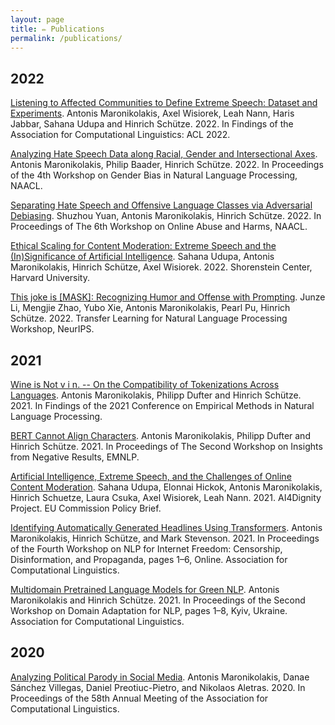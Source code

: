```yaml
---
layout: page
title: ✏️ Publications
permalink: /publications/
---
```



## 2022

[Listening to Affected Communities to Define Extreme Speech: Dataset and Experiments](https://aclanthology.org/2022.findings-acl.87/). Antonis Maronikolakis, Axel Wisiorek, Leah Nann, Haris Jabbar, Sahana Udupa and Hinrich Schütze. 2022. In Findings of the Association for Computational Linguistics: ACL 2022.

[Analyzing Hate Speech Data along Racial, Gender and Intersectional Axes](https://aclanthology.org/2022.gebnlp-1.1/). Antonis Maronikolakis, Philip Baader, Hinrich Schütze. 2022. In Proceedings of the 4th Workshop on Gender Bias in Natural Language Processing, NAACL.

[Separating Hate Speech and Offensive Language Classes via Adversarial Debiasing](https://aclanthology.org/2022.woah-1.1/). Shuzhou Yuan, Antonis Maronikolakis, Hinrich Schütze. 2022. In Proceedings of The 6th Workshop on Online Abuse and Harms, NAACL.

[Ethical Scaling for Content Moderation: Extreme Speech and the (In)Significance of Artificial Intelligence](https://shorensteincenter.org/ethical-scaling-content-moderation-extreme-speech-insignificance-artificial-intelligence/). Sahana Udupa, Antonis Maronikolakis, Hinrich Schütze, Axel Wisiorek. 2022. Shorenstein Center, Harvard University.

[This joke is \[MASK\]: Recognizing Humor and Offense with Prompting](https://arxiv.org/abs/2210.13985). Junze Li, Mengjie Zhao, Yubo Xie, Antonis Maronikolakis, Pearl Pu, Hinrich Schütze. 2022. Transfer Learning for Natural Language Processing Workshop, NeurIPS.

## 2021

[Wine is Not v i n. -- On the Compatibility of Tokenizations Across Languages](https://aclanthology.org/2021.findings-emnlp.205/). Antonis Maronikolakis, Philipp Dufter and Hinrich Schütze. 2021. In Findings of the 2021 Conference on Empirical Methods in Natural Language Processing.

[BERT Cannot Align Characters](https://aclanthology.org/2021.insights-1.3/). Antonis Maronikolakis, Philipp Dufter and Hinrich Schütze. 2021. In Proceedings of The Second Workshop on Insights from Negative Results, EMNLP.

[Artificial Intelligence, Extreme Speech, and the Challenges of Online Content Moderation](https://doi.org/10.5282/ubm/epub.76087). Sahana Udupa, Elonnai Hickok, Antonis Maronikolakis, Hinrich Schuetze, Laura Csuka, Axel Wisiorek, Leah Nann. 2021. AI4Dignity Project. EU Commission Policy Brief.

[Identifying Automatically Generated Headlines Using Transformers](https://www.aclweb.org/anthology/2021.nlp4if-1.1/). Antonis Maronikolakis, Hinrich Schütze, and Mark Stevenson. 2021. In Proceedings of the Fourth Workshop on NLP for Internet Freedom: Censorship, Disinformation, and Propaganda, pages 1–6, Online. Association for Computational Linguistics.

[Multidomain Pretrained Language Models for Green NLP](https://www.aclweb.org/anthology/2021.adaptnlp-1.1/). Antonis Maronikolakis and Hinrich Schütze. 2021. In Proceedings of the Second Workshop on Domain Adaptation for NLP, pages 1–8, Kyiv, Ukraine. Association for Computational Linguistics.

## 2020

[Analyzing Political Parody in Social Media](https://www.aclweb.org/anthology/2020.acl-main.403). Antonis Maronikolakis, Danae Sánchez Villegas, Daniel Preotiuc-Pietro, and Nikolaos Aletras. 2020. In Proceedings of the 58th Annual Meeting of the Association for Computational Linguistics.
